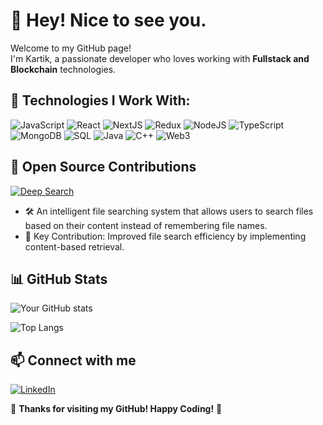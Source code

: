 # 👋 Hey! Nice to see you.

Welcome to my GitHub page!  
I'm Kartik, a passionate developer who loves working with **Fullstack and Blockchain** technologies.
  
## 🚀 Technologies I Work With:

![JavaScript](https://img.shields.io/badge/-JavaScript-F7DF1E?logo=javascript&logoColor=black&style=for-the-badge)
![React](https://img.shields.io/badge/-React-61DAFB?logo=react&logoColor=white&style=for-the-badge)
![NextJS](https://img.shields.io/badge/-Next.js-000000?logo=nextdotjs&logoColor=white&style=for-the-badge)
![Redux](https://img.shields.io/badge/-Redux-764ABC?logo=redux&logoColor=white&style=for-the-badge)
![NodeJS](https://img.shields.io/badge/-Node.js-339933?logo=node.js&logoColor=white&style=for-the-badge)
![TypeScript](https://img.shields.io/badge/-TypeScript-007ACC?logo=typescript&logoColor=white&style=for-the-badge)
![MongoDB](https://img.shields.io/badge/-MongoDB-47A248?logo=mongodb&logoColor=white&style=for-the-badge)
![SQL](https://img.shields.io/badge/-SQL-CC2927?logo=microsoft-sql-server&logoColor=white&style=for-the-badge)
![Java](https://img.shields.io/badge/-Java-007396?logo=java&logoColor=white&style=for-the-badge)
![C++](https://img.shields.io/badge/-C++-00599C?logo=c%2B%2B&logoColor=white&style=for-the-badge)
![Web3](https://img.shields.io/badge/-Web3-005A84?logo=ethereum&logoColor=white&style=for-the-badge)


## 🌟 Open Source Contributions

[![Deep Search](https://img.shields.io/badge/Deep%20Search-Intelligent%20File%20Searching-blue?style=flat-square&logo=github)](https://github.com/nachiket624/Deep-Search-)

- 🛠️ An intelligent file searching system that allows users to search files based on their content instead of remembering file names.
- 📌 Key Contribution: Improved file search efficiency by implementing content-based retrieval.

## 📊 GitHub Stats

![Your GitHub stats](https://github-readme-stats.vercel.app/api?username=kartik2318&show_icons=true&theme=dark)

![Top Langs](https://github-readme-stats.vercel.app/api/top-langs/?username=kartik2318&layout=compact&theme=dark)
  

## 📫 Connect with me

[![LinkedIn](https://img.shields.io/badge/LinkedIn-blue?logo=linkedin&logoColor=white&style=for-the-badge)](https://linkedin.com/in/yourprofile)

🌟 **Thanks for visiting my GitHub! Happy Coding!** 🚀

<!--
**kartik2318/kartik2318** is a ✨ _special_ ✨ repository because its `README.md` (this file) appears on your GitHub profile.

Here are some ideas to get you started:

- 🔭 I’m currently working on ...
- 🌱 I’m currently learning ...
- 👯 I’m looking to collaborate on ...
- 🤔 I’m looking for help with ...
- 💬 Ask me about ...
- 📫 How to reach me: ...
- 😄 Pronouns: ...
- ⚡ Fun fact: ...
-->
